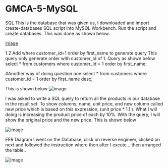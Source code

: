 # GMCA-5-MySQL

SQL 
This is the database that was given us, I downloaded and import create-databases SQL script into MySQL Workbench. Run the script and create databases. 
This was done as shown below. 
 
[image](https://github.com/Kemi101/GMCA-5-MySQL/assets/131159967/aca1bee6-1650-421a-9f68-47e0dd003f60)

1.2	Add where customer_id=1 order by first_name to generate query
This query only generate order with customer_id of 1. Query as shown below  
select * from customers
where customer_id = 1
order by first_name;

#Another way of doing question one 
select * from customers
where customer_id = 1
order by first_name desc;

This is shown below 
![image](https://github.com/Kemi101/GMCA-5-MySQL/assets/131159967/1f804e3b-2d9d-4a56-88f9-51f09f6dd3c7)


I was asked to write a SQL query to return all the products in our database in the result set.  To show columns; name, unit price, and new column called new price which is based on this expression, (unit price * 1.1 ).
What I will doing is increasing the product price of each by 10%. With the query, I will show the original price and the new price.  This is shown below 

![image](https://github.com/Kemi101/GMCA-5-MySQL/assets/131159967/21d1a7d5-1de2-47a6-814d-dc84cdcbe8bb)

EER Diagram 
I went on the Database, click on reverse engineer, clicked on next and followed the instruction where then after I excute… then arranged the table.. 

![image](https://github.com/Kemi101/GMCA-5-MySQL/assets/131159967/d50520ac-6ee8-4cf2-a4bd-2cbe0cf8a0fd)


